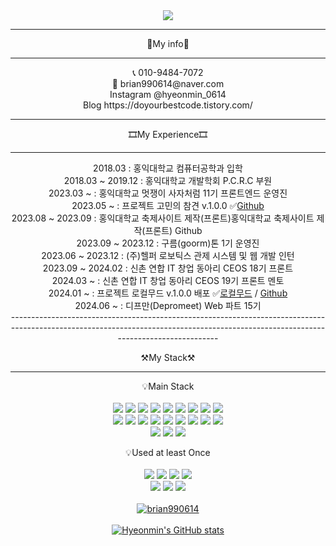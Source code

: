 <div align="center">
<img src="https://capsule-render.vercel.app/api?type=waving&color=0:00FFFF,100:0055FF&height=300&section=header&text=Welcome&fontSize=90&desc=Hyeonmin's%20Github%20Profile&animation=fadeIn&descAlign=65&descAlignY=65&stroke=ffffff" />

-------------------------------------------------------------------------------------------------------------------------------------------------------------------------------------

📑My info📑

-------------------------------------------------------------------------------------------------------------------------------------------------------------------------------------

<div>📞 010-9484-7072</div>
<div>💌  brian990614@naver.com</div>
<div><span>Instagram</span> @hyeonmin_0614</div>
<div><span>Blog</span> https://doyourbestcode.tistory.com/</div>

-------------------------------------------------------------------------------------------------------------------------------------------------------------------------------------

🎞My Experience🎞

-------------------------------------------------------------------------------------------------------------------------------------------------------------------------------------

<div>2018.03 : 홍익대학교 컴퓨터공학과 입학</div>
<div>2018.03 ~ 2019.12 : 홍익대학교 개발학회 P.C.R.C 부원</div>
<div>2023.03 ~ : 홍익대학교 멋쟁이 사자처럼 11기 프론트엔드 운영진</div>
<div>2023.05 ~ : 프로젝트 고민의 참견 v.1.0.0  ✅<a href="https://github.com/go-cham/gocham-frontend">Github</a></div>
<div>2023.08 ~ 2023.09 : 홍익대학교 축제사이트 제작(프론트)홍익대학교 축제사이트 제작(프론트) <a href="https://github.com/HongikUnivFestival/client-with-react-pwa/tree/release" style="text-decoration: none">Github</a></div>
<div>2023.09 ~ 2023.12 : 구름(goorm)톤 1기 운영진</div>
<div>2023.06 ~ 2023.12 : (주)헬퍼 로보틱스 관제 시스템 및 웹 개발 인턴</div>
<div>2023.09 ~ 2024.02 : 신촌 연합 IT 창업 동아리 CEOS 18기 프론트</div>
<div>2024.03 ~ : 신촌 연합 IT 창업 동아리 CEOS 19기 프론트 멘토</div>
<div>2024.01 ~ : 프로젝트 로컬무드 v.1.0.0 배포 ✅<a href='https://localmood.co.kr/'>로컬무드</a> / <a href="https://github.com/local-mood/LocalMood-Front">Github</a></div>
<div>2024.06 ~ : 디프만(Depromeet) Web 파트 15기</div>
-------------------------------------------------------------------------------------------------------------------------------------------------------------------------------------

⚒️My Stack⚒️

-------------------------------------------------------------------------------------------------------------------------------------------------------------------------------------

💡Main Stack
</br></br>
   <img src="https://img.shields.io/badge/HTML-E34F26?style=flat&logo=HTML5&logoColor=white"/>
   <img src="https://img.shields.io/badge/CSS-1572B6?style=flat&logo=css3&logoColor=white"/>
   <img src="https://img.shields.io/badge/JavaScript-F7DF1E?style=flat&logo=JavaScript&logoColor=white"/>
   <img src="https://img.shields.io/badge/TypeScript-3178C6?style=flat&logo=TypeScript&logoColor=white"/>
   <img src="https://img.shields.io/badge/React-61DAFB?style=flat&logo=React&logoColor=white"/>
   <img src="https://img.shields.io/badge/NextJS-000000?style=flat&logo=NextJS&logoColor=white"/>
   <img src="https://img.shields.io/badge/Python-3776AB?style=flat&logo=Python&logoColor=white"/>
   <img src="https://img.shields.io/badge/Styled components-DB7093?style=flat-square&logo=styled-components&logoColor=white"/>
   <img src="https://img.shields.io/badge/Panda CSS-F3DF49?style=flat-square&logo=foodpanda&logoColor=white"/>
   </br>
   <img src="https://img.shields.io/badge/Tailwind CSS-06B6D4?style=flat-square&logo=Tailwind CSS&logoColor=white"/>
   <img src="https://img.shields.io/badge/Storybook-FF4785?style=flat-square&logo=Storybook&logoColor=white"/>
   <img src="https://img.shields.io/badge/Git-F05032?style=flat&logo=Git&logoColor=white"/>
   <img src="https://img.shields.io/badge/Github-181717?style=flat&logo=Github&logoColor=white"/>
   <img src="https://img.shields.io/badge/Slack-4A154B?style=flat&logo=Slack&logoColor=white"/>
   <img src="https://img.shields.io/badge/Notion-000000?style=flat&logo=Notion&logoColor=white"/>
   <img src="https://img.shields.io/badge/Docker-2496ED?style=flat&logo=Docker&logoColor=white"/>
   <img src="https://img.shields.io/badge/VSCode-007ACC?style=flat&logo=VisualStudioCode&logoColor=white"/>
   <img src="https://img.shields.io/badge/AWS-232F3E?style=flat&logo=AmazonAws&logoColor=white"/>
   </br>
   <img src="https://img.shields.io/badge/npm-CB3837?style=flat&logo=npm&logoColor=white"/>
   <img src="https://img.shields.io/badge/yarn-2C8EBB?style=flat&logo=Yarn&logoColor=white"/>
   <img src="https://img.shields.io/badge/pnpm-F69220?style=flat&logo=pnpm&logoColor=white"/>

💡Used at least Once
</br></br>
   <img src="https://img.shields.io/badge/Spring-6DB33F?style=flat&logo=Spring&logoColor=white"/>
   <img src="https://img.shields.io/badge/Spring Boot-6DB33F?style=flat&logo=SpringBoot&logoColor=white"/>
   <img src="https://img.shields.io/badge/NodeJS-339933?style=flat&logo=NodeDotJs&logoColor=white"/>
   <img src="https://img.shields.io/badge/PostgreSQL-4169E1?style=flat&logo=PostgreSQL&logoColor=white"/>
   </br>
   <img src="https://img.shields.io/badge/MongoDB-47A248?style=flat&logo=MongoDB&logoColor=white"/>
   <img src="https://img.shields.io/badge/C++-00599C?style=flat&logo=Cplusplus&logoColor=white"/>
   <img src="https://img.shields.io/badge/C-A8B9CC?style=flat&logo=C&logoColor=white"/>
</br></br>
[![brian990614](http://mazassumnida.wtf/api/v2/generate_badge?boj=brian990614)](https://solved.ac/brian990614)
</br></br>
  [![Hyeonmin's GitHub stats](https://github-readme-stats.vercel.app/api?username=wokbjso)](https://github.com/wokbjso/github-readme-stats)
</div>


